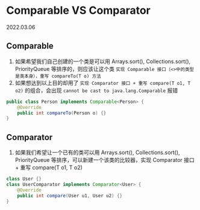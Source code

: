 # Comparable VS Comparator

2022.03.06

## Comparable

1. 如果希望我们自己创建的一个类是可以用 Arrays.sort(), Collections.sort(), PriorityQueue 等排序的，则应该让这个类 `实现 Comparable 接口（<>中的类型是类本身），重写 compareTo(T o) 方法`
2. 如果想达到以上目的却用了 `实现 Comparator 接口 + 重写 compare(T o1, T o2)` 的组合，会出现 `cannot be cast to java.lang.Comparable` 报错

```java
public class Person implements Comparable<Person> {
    @Override
    public int compareTo(Person o) {}   
}
```

## Comparator

1. 如果我们希望让一个已有的类可以用 Arrays.sort(), Collections.sort(), PriorityQueue 等排序，可以新建一个该类的比较器，实现 Comparator 接口 + 重写 compare(T o1, T o2)

```java
class User {}
class UserComparator implements Comparator<User> {
    @Override
    public int compare(User u1, User u2) {}
}
```





